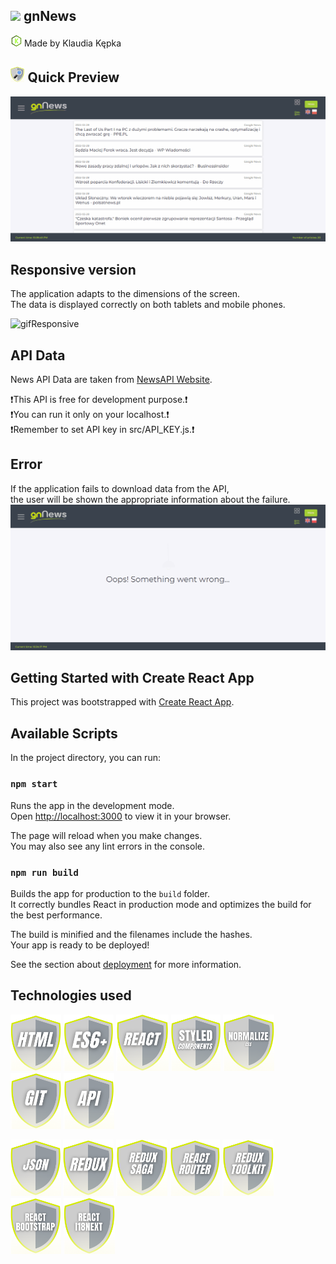 ## <img src="/gnnews/public/favicon.ico" height="20"/> gnNews

<img src="/gnnews/images/icons/logo.svg" height="18"/> Made by Klaudia Kępka

## <img src="/gnnews/images/icons/quick.png" height="25"/> Quick Preview
![gifPreview](/gnnews/images/preview.gif)

## Responsive version
The application adapts to the dimensions of the screen. <br />
The data is displayed correctly on both tablets and mobile phones.

![gifResponsive](/gnnews/images/responsive.gif)

## API Data
News API Data are taken from [NewsAPI Website](https://newsapi.org/).

❗This API is free for development purpose.❗ <br />
❗You can run it only on your localhost.❗ <br />
❗Remember to set API key in src/API_KEY.js.❗ <br />

## Error
If the application fails to download data from the API, <br />
the user will be shown the appropriate information about the failure.
![gifError](/gnnews/images/error.gif)

## Getting Started with Create React App

This project was bootstrapped with [Create React App](https://github.com/facebook/create-react-app).

## Available Scripts

In the project directory, you can run:

### `npm start`

Runs the app in the development mode.\
Open [http://localhost:3000](http://localhost:3000) to view it in your browser.

The page will reload when you make changes.\
You may also see any lint errors in the console.

### `npm run build`

Builds the app for production to the `build` folder.\
It correctly bundles React in production mode and optimizes the build for the best performance.

The build is minified and the filenames include the hashes.\
Your app is ready to be deployed!

See the section about [deployment](https://facebook.github.io/create-react-app/docs/deployment) for more information.

## Technologies used
<img src="/gnnews/images/icons/html.png" height="90"/> <img src="/gnnews/images/icons/es6.png" height="90"/> <img src="/gnnews/images/icons/react.png" height="90"/> <img src="/gnnews/images/icons/styled.png" height="90"/> <img src="/gnnews/images/icons/norm.png" height="90"/> <img src="/gnnews/images/icons/git.png" height="90"/> <img src="/gnnews/images/icons/api.png" height="90"/> 

<img src="/gnnews/images/icons/json.png" height="90"/> <img src="/gnnews/images/icons/redux.png" height="90"/> <img src="/gnnews/images/icons/saga.png" height="90"/> <img src="/gnnews/images/icons/router.png" height="90"/> <img src="/gnnews/images/icons/toolkit.png" height="90"/> <img src="/gnnews/images/icons/bootstrap.png" height="90"/> <img src="/gnnews/images/icons/i18next.png" height="90"/>